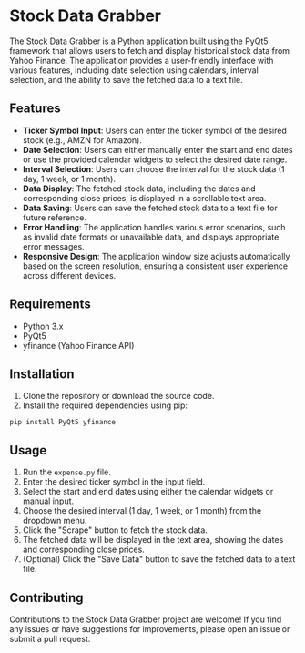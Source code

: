 # Stock Data Grabber

The Stock Data Grabber is a Python application built using the PyQt5 framework that allows users to fetch and display historical stock data from Yahoo Finance. The application provides a user-friendly interface with various features, including date selection using calendars, interval selection, and the ability to save the fetched data to a text file.

## Features

- **Ticker Symbol Input**: Users can enter the ticker symbol of the desired stock (e.g., AMZN for Amazon).
- **Date Selection**: Users can either manually enter the start and end dates or use the provided calendar widgets to select the desired date range.
- **Interval Selection**: Users can choose the interval for the stock data (1 day, 1 week, or 1 month).
- **Data Display**: The fetched stock data, including the dates and corresponding close prices, is displayed in a scrollable text area.
- **Data Saving**: Users can save the fetched stock data to a text file for future reference.
- **Error Handling**: The application handles various error scenarios, such as invalid date formats or unavailable data, and displays appropriate error messages.
- **Responsive Design**: The application window size adjusts automatically based on the screen resolution, ensuring a consistent user experience across different devices.

## Requirements

- Python 3.x
- PyQt5
- yfinance (Yahoo Finance API)

## Installation

1. Clone the repository or download the source code.
2. Install the required dependencies using pip:

```
pip install PyQt5 yfinance
```

## Usage

1. Run the `expense.py` file.
2. Enter the desired ticker symbol in the input field.
3. Select the start and end dates using either the calendar widgets or manual input.
4. Choose the desired interval (1 day, 1 week, or 1 month) from the dropdown menu.
5. Click the "Scrape" button to fetch the stock data.
6. The fetched data will be displayed in the text area, showing the dates and corresponding close prices.
7. (Optional) Click the "Save Data" button to save the fetched data to a text file.

## Contributing

Contributions to the Stock Data Grabber project are welcome! If you find any issues or have suggestions for improvements, please open an issue or submit a pull request.
